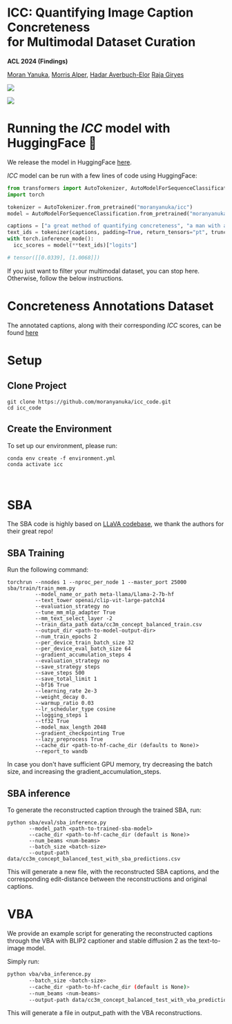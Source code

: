 # ICC: Quantifying Image Caption Concreteness  <br />  for Multimodal Dataset Curation

**ACL 2024 (Findings)** 

<a href="https://scholar.google.com/citations?user=ZsXf6OMAAAAJ&hl=en">Moran Yanuka</a>,
<a href="https://morrisalp.github.io/">Morris Alper</a>,
<a href="https://www.elor.sites.tau.ac.il/">Hadar Averbuch-Elor</a>
<a href="https://www.giryes.sites.tau.ac.il/">Raja Giryes</a>


<!-- [Project Page](https://moranyanuka.github.io/icc/) &nbsp; &nbsp; [Paper](https://arxiv.org/abs/2403.01306) -->

<a href="https://moranyanuka.github.io/icc/"><img src="https://img.shields.io/static/v1?label=Project&message=Website&color=blue"></a>

<a href="https://arxiv.org/abs/2403.01306"><img src="https://img.shields.io/badge/arXiv-2403.01306-b31b1b.svg"></a>


# Running the *ICC* model with HuggingFace 🤗
We release the model in HuggingFace [here](https://huggingface.co/moranyanuka/icc).

*ICC* model can be run with a few lines of code using HuggingFace:
```python
from transformers import AutoTokenizer, AutoModelForSequenceClassification
import torch

tokenizer = AutoTokenizer.from_pretrained("moranyanuka/icc")
model = AutoModelForSequenceClassification.from_pretrained("moranyanuka/icc").to("cuda")

captions = ["a great method of quantifying concreteness", "a man with a white shirt"]
text_ids = tokenizer(captions, padding=True, return_tensors="pt", truncation=True).to("cuda")
with torch.inference_mode():
  icc_scores = model(**text_ids)["logits"]

# tensor([[0.0339], [1.0068]])
```

If you just want to filter your multimodal dataset, you can stop here. Otherwise, follow the below instructions.

# Concreteness Annotations Dataset
The annotated captions, along with their corresponding *ICC* scores, can be found [here](data/caption_concreteness_annotations.csv)

# Setup
## Clone Project
```
git clone https://github.com/moranyanuka/icc_code.git
cd icc_code
```

## Create the Environment
To set up our environment, please run:
```
conda env create -f environment.yml
conda activate icc
```
<br>

# SBA

The SBA code is highly based on [LLaVA codebase](https://github.com/haotian-liu/LLaVA), we thank the authors for their great repo!
 
## SBA Training

Run the following command:

```Shell
torchrun --nnodes 1 --nproc_per_node 1 --master_port 25000 sba/train/train_mem.py 
         --model_name_or_path meta-llama/Llama-2-7b-hf 
         --text_tower openai/clip-vit-large-patch14 
         --evaluation_strategy no 
         --tune_mm_mlp_adapter True 
         --mm_text_select_layer -2 
         --train_data_path data/cc3m_concept_balanced_train.csv
         --output_dir <path-to-model-output-dir>
         --num_train_epochs 2
         --per_device_train_batch_size 32 
         --per_device_eval_batch_size 64 
         --gradient_accumulation_steps 4 
         --evaluation_strategy no 
         --save_strategy steps 
         --save_steps 500 
         --save_total_limit 1 
         --bf16 True 
         --learning_rate 2e-3 
         --weight_decay 0. 
         --warmup_ratio 0.03 
         --lr_scheduler_type cosine 
         --logging_steps 1 
         --tf32 True 
         --model_max_length 2048 
         --gradient_checkpointing True 
         --lazy_preprocess True 
         --cache_dir <path-to-hf-cache_dir (defaults to None)>
         --report_to wandb
```

In case you don't have sufficient GPU memory, try decreasing the batch size, and increasing the gradient_accumulation_steps.

## SBA inference

To generate the reconstructed caption through the trained SBA, run:
```Shell
python sba/eval/sba_inference.py
       --model_path <path-to-trained-sba-model>
       --cache_dir <path-to-hf-cache_dir (default is None)>
       --num_beams <num-beams>
       --batch_size <batch-size>
       --output-path data/cc3m_concept_balanced_test_with_sba_predictions.csv
```

This will generate a new file, with the reconstructed SBA captions, and the corresponding edit-distance between the reconstructions and original captions.

# VBA

We provide an example script for generating the reconstructed captions through the VBA with BLIP2 captioner and stable diffusion 2 as the text-to-image model.

Simply run:

```bash
python vba/vba_inference.py
       --batch_size <batch-size>
       --cache_dir <path-to-hf-cache_dir (default is None)>
       --num_beams <num-beams>
       --output-path data/cc3m_concept_balanced_test_with_vba_predictions.csv
```

This will generate a file in output_path with the VBA reconstructions.
